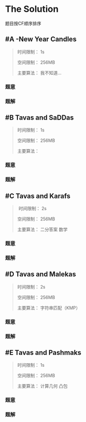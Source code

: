 # The Solution

题目按CF顺序排序


## #A -New Year Candles

> 时间限制：  1s
>
> 空间限制：  256MB
>
> 主要算法：  我不知道…

### 题意
### 题解


## #B Tavas and SaDDas

> 时间限制：  1s
>
> 空间限制：  256MB
>
> 主要算法：  

### 题意
### 题解


## #C Tavas and Karafs

> 时间限制：  2s
>
> 空间限制：  256MB
>
> 主要算法：  二分答案 数学

### 题意
### 题解


## #D Tavas and Malekas

> 时间限制：  2s
>
> 空间限制：  256MB
>
> 主要算法：  字符串匹配（KMP）

### 题意
### 题解


## #E Tavas and Pashmaks

> 时间限制：  1s
>
> 空间限制：  256MB
>
> 主要算法：  计算几何 凸包

### 题意
### 题解

